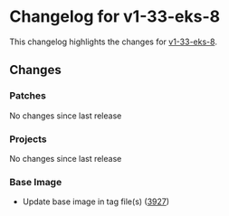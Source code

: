 # Changelog for v1-33-eks-8

This changelog highlights the changes for [v1-33-eks-8](https://github.com/aws/eks-distro/tree/v1-33-eks-8).

## Changes

### Patches
No changes since last release

### Projects
No changes since last release

### Base Image
* Update base image in tag file(s) ([3927](https://github.com/aws/eks-distro/pull/3927))

